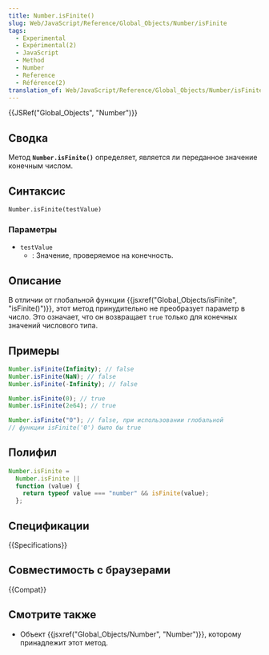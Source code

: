 ```yaml
---
title: Number.isFinite()
slug: Web/JavaScript/Reference/Global_Objects/Number/isFinite
tags:
  - Experimental
  - Expérimental(2)
  - JavaScript
  - Method
  - Number
  - Reference
  - Référence(2)
translation_of: Web/JavaScript/Reference/Global_Objects/Number/isFinite
---
```


{{JSRef("Global_Objects", "Number")}}

## Сводка

Метод **`Number.isFinite()`** определяет, является ли переданное значение конечным числом.

## Синтаксис

```
Number.isFinite(testValue)
```

### Параметры

- `testValue`
  - : Значение, проверяемое на конечность.

## Описание

В отличии от глобальной функции {{jsxref("Global_Objects/isFinite", "isFinite()")}}, этот метод принудительно не преобразует параметр в число. Это означает, что он возвращает `true` только для конечных значений числового типа.

## Примеры

```js
Number.isFinite(Infinity); // false
Number.isFinite(NaN); // false
Number.isFinite(-Infinity); // false

Number.isFinite(0); // true
Number.isFinite(2e64); // true

Number.isFinite("0"); // false, при использовании глобальной
// функции isFinite('0') было бы true
```

## Полифил

```js
Number.isFinite =
  Number.isFinite ||
  function (value) {
    return typeof value === "number" && isFinite(value);
  };
```

## Спецификации

{{Specifications}}

## Совместимость с браузерами

{{Compat}}

## Смотрите также

- Объект {{jsxref("Global_Objects/Number", "Number")}}, которому принадлежит этот метод.
